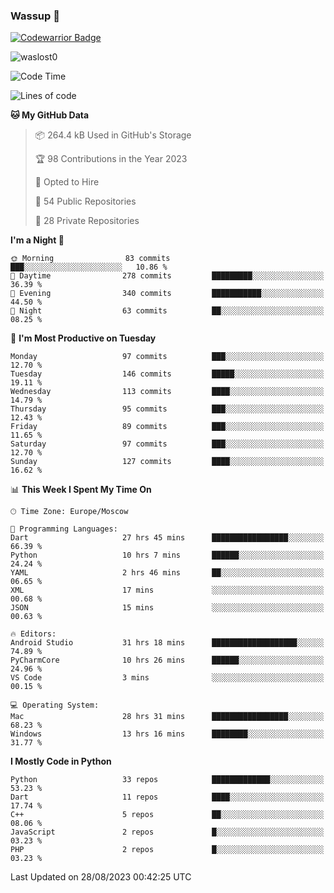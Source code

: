 ### Wassup 👋

[![Codewarrior Badge](https://www.codewars.com/users/waslost/badges/small)](https://www.codewars.com/users/waslost)

<p align="left"> <img src="https://komarev.com/ghpvc/?username=waslost0" alt="waslost0" /></p>

<!--START_SECTION:waka-->
![Code Time](http://img.shields.io/badge/Code%20Time-2%2C947%20hrs%2040%20mins-blue)

![Lines of code](https://img.shields.io/badge/From%20Hello%20World%20I%27ve%20Written-1.4%20million%20lines%20of%20code-blue)

**🐱 My GitHub Data** 

> 📦 264.4 kB Used in GitHub's Storage 
 > 
> 🏆 98 Contributions in the Year 2023
 > 
> 💼 Opted to Hire
 > 
> 📜 54 Public Repositories 
 > 
> 🔑 28 Private Repositories 
 > 
**I'm a Night 🦉** 

```text
🌞 Morning                83 commits          ███░░░░░░░░░░░░░░░░░░░░░░   10.86 % 
🌆 Daytime                278 commits         █████████░░░░░░░░░░░░░░░░   36.39 % 
🌃 Evening                340 commits         ███████████░░░░░░░░░░░░░░   44.50 % 
🌙 Night                  63 commits          ██░░░░░░░░░░░░░░░░░░░░░░░   08.25 % 
```
📅 **I'm Most Productive on Tuesday** 

```text
Monday                   97 commits          ███░░░░░░░░░░░░░░░░░░░░░░   12.70 % 
Tuesday                  146 commits         █████░░░░░░░░░░░░░░░░░░░░   19.11 % 
Wednesday                113 commits         ████░░░░░░░░░░░░░░░░░░░░░   14.79 % 
Thursday                 95 commits          ███░░░░░░░░░░░░░░░░░░░░░░   12.43 % 
Friday                   89 commits          ███░░░░░░░░░░░░░░░░░░░░░░   11.65 % 
Saturday                 97 commits          ███░░░░░░░░░░░░░░░░░░░░░░   12.70 % 
Sunday                   127 commits         ████░░░░░░░░░░░░░░░░░░░░░   16.62 % 
```


📊 **This Week I Spent My Time On** 

```text
🕑︎ Time Zone: Europe/Moscow

💬 Programming Languages: 
Dart                     27 hrs 45 mins      █████████████████░░░░░░░░   66.39 % 
Python                   10 hrs 7 mins       ██████░░░░░░░░░░░░░░░░░░░   24.24 % 
YAML                     2 hrs 46 mins       ██░░░░░░░░░░░░░░░░░░░░░░░   06.65 % 
XML                      17 mins             ░░░░░░░░░░░░░░░░░░░░░░░░░   00.68 % 
JSON                     15 mins             ░░░░░░░░░░░░░░░░░░░░░░░░░   00.63 % 

🔥 Editors: 
Android Studio           31 hrs 18 mins      ███████████████████░░░░░░   74.89 % 
PyCharmCore              10 hrs 26 mins      ██████░░░░░░░░░░░░░░░░░░░   24.96 % 
VS Code                  3 mins              ░░░░░░░░░░░░░░░░░░░░░░░░░   00.15 % 

💻 Operating System: 
Mac                      28 hrs 31 mins      █████████████████░░░░░░░░   68.23 % 
Windows                  13 hrs 16 mins      ████████░░░░░░░░░░░░░░░░░   31.77 % 
```

**I Mostly Code in Python** 

```text
Python                   33 repos            █████████████░░░░░░░░░░░░   53.23 % 
Dart                     11 repos            ████░░░░░░░░░░░░░░░░░░░░░   17.74 % 
C++                      5 repos             ██░░░░░░░░░░░░░░░░░░░░░░░   08.06 % 
JavaScript               2 repos             █░░░░░░░░░░░░░░░░░░░░░░░░   03.23 % 
PHP                      2 repos             █░░░░░░░░░░░░░░░░░░░░░░░░   03.23 % 
```




 Last Updated on 28/08/2023 00:42:25 UTC
<!--END_SECTION:waka-->

